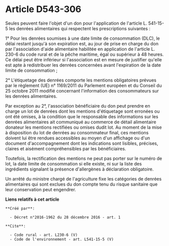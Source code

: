 # Article D543-306

Seules peuvent faire l'objet d'un don pour l'application de l'article L. 541-15-5 les denrées alimentaires qui respectent les
prescriptions suivantes :

1° Pour les denrées soumises à une date limite de consommation (DLC), le délai restant jusqu'à son expiration est, au jour de
prise en charge du don par l'association d'aide alimentaire habilitée en application de l'article L. 230-6 du code rural et
de la pêche maritime, égal ou supérieur à 48 heures. Ce délai peut être inférieur si l'association est en mesure de justifier
qu'elle est apte à redistribuer les denrées concernées avant l'expiration de la date limite de consommation ;

2° L'étiquetage des denrées comporte les mentions obligatoires prévues par le règlement (UE) n° 1169/2011 du Parlement
européen et du Conseil du 25 octobre 2011 modifié concernant l'information des consommateurs sur les denrées alimentaires.

Par exception au 2°, l'association bénéficiaire du don peut prendre en charge un lot de denrées dont les mentions
d'étiquetage sont erronées ou ont été omises, à la condition que le responsable des informations sur les denrées alimentaires
ait communiqué au commerce de détail alimentaire donateur les mentions rectifiées ou omises dudit lot. Au moment de la mise à
disposition du lot de denrées au consommateur final, ces mentions doivent lui être rendues accessibles au moyen d'un
affichage ou d'un document d'accompagnement dont les indications sont lisibles, précises, claires et aisément compréhensibles
par les bénéficiaires.

Toutefois, la rectification des mentions ne peut pas porter sur le numéro de lot, la date limite de consommation si elle
existe, ni sur la liste des ingrédients signalant la présence d'allergènes à déclaration obligatoire.

Un arrêté du ministre chargé de l'agriculture fixe les catégories de denrées alimentaires qui sont exclues du don compte tenu
du risque sanitaire que leur conservation peut engendrer.

**Liens relatifs à cet article**

	**Créé par**:

	  - Décret n°2016-1962 du 28 décembre 2016 - art. 1

	**Cite**:

	  - Code rural - art. L230-6 (V)
	  - Code de l'environnement - art. L541-15-5 (V)
